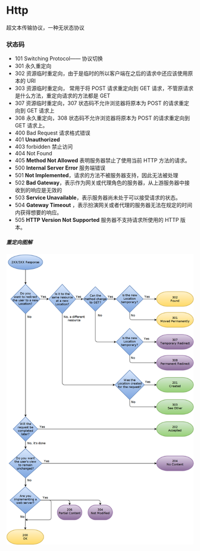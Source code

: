 # Http

超文本传输协议，一种无状态协议

### 状态码

* 101 Switching Protocol—— 协议切换
* 301 永久重定向
* 302 资源临时重定向，由于是临时的所以客户端在之后的请求中还应该使用原本的 URI
* 303  资源临时重定向， 常用于将 POST 请求重定向到 GET 请求，不管原请求是什么方法，重定向请求的方法都是 GET
* 307 资源临时重定向，307 状态码不允许浏览器将原本为 POST 的请求重定向到 GET 请求上
* 308 永久重定向，308 状态码不允许浏览器将原本为 POST 的请求重定向到 GET 请求上。
* 400 Bad Request 请求格式错误
* 401 **Unauthorized**
* 403 forbidden 禁止访问
* 404 Not Found
* 405  **Method Not Allowed** 表明服务器禁止了使用当前 HTTP 方法的请求。
* 500 **Internal Server Error** 服务端错误
* 501 **Not Implemented**，请求的方法不被服务器支持，因此无法被处理
* 502 **Bad Gateway**，表示作为网关或代理角色的服务器，从上游服务器中接收到的响应是无效的
* 503 **Service Unavailable**，表示服务器尚未处于可以接受请求的状态。
* 504 **Gateway Timeout** ，表示扮演网关或者代理的服务器无法在规定的时间内获得想要的响应。
* 505 **HTTP Version Not Supported** 服务器不支持请求所使用的 HTTP 版本。



##### 重定向图解

![redirect](../../source/redirect.png)